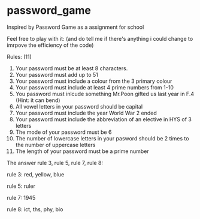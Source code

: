 # password_game
Inspired by Password Game as a assignment for school

Feel free to play with it: (and do tell me if there's anything i could change to imrpove the efficiency of the code)

Rules: (11)
1. Your password must be at least 8 characters.
2. Your password must add up to 51
3. Your password must include a colour from the 3 primary colour
4. Your password must include at least 4 prime numbers from 1-10
5. You password must inlcude something Mr.Poon gifted us last year in F.4 (Hint: it can bend)
6. All vowel letters in your password should be capital
7. Your password must include the year World War 2 ended
8. Your password must include the abbreviation of an elective in HYS of 3 letters
9. The mode of your password must be 6
10. The number of lowercase letters in your pasword should be 2 times to the number of uppercase letters
11. The length of your password must be a prime number

    

The answer rule 3, rule 5, rule 7, rule 8:

rule 3: red, yellow, blue

rule 5: ruler

rule 7: 1945

rule 8: ict, ths, phy, bio

